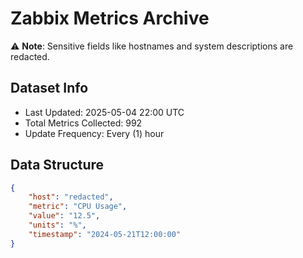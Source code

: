 # Zabbix Metrics Archive

⚠️ **Note**: Sensitive fields like hostnames and system descriptions are redacted.

## Dataset Info
- Last Updated: 2025-05-04 22:00 UTC
- Total Metrics Collected: 992
- Update Frequency: Every (1) hour

## Data Structure
```json
{
    "host": "redacted",
    "metric": "CPU Usage",
    "value": "12.5",
    "units": "%",
    "timestamp": "2024-05-21T12:00:00"
}
```
